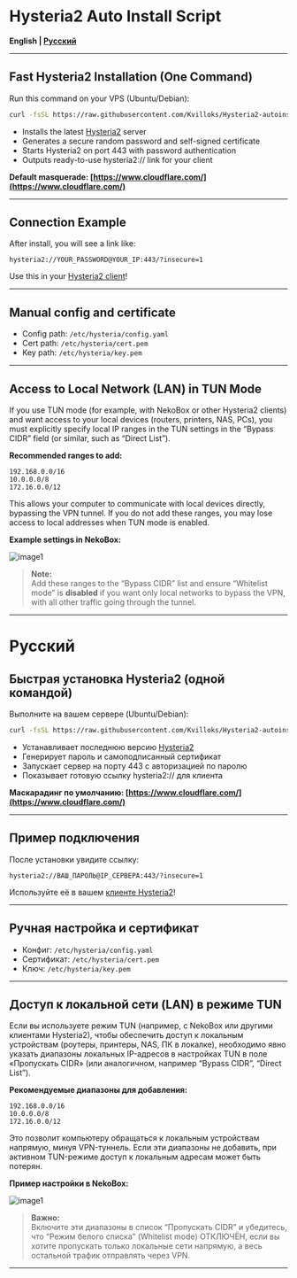 # Hysteria2 Auto Install Script

**English | [Русский](#русский)**

---

## Fast Hysteria2 Installation (One Command)

Run this command on your VPS (Ubuntu/Debian):

```bash
curl -fsSL https://raw.githubusercontent.com/Kvilloks/Hysteria2-autoinstall/main/install-hysteria2.sh -o /tmp/install-hysteria2.sh && dos2unix /tmp/install-hysteria2.sh 2>/dev/null || sed -i 's/\r$//'[...]
```

- Installs the latest [Hysteria2](https://github.com/apernet/hysteria) server
- Generates a secure random password and self-signed certificate
- Starts Hysteria2 on port 443 with password authentication
- Outputs ready-to-use hysteria2:// link for your client

**Default masquerade: [https://www.cloudflare.com/](https://www.cloudflare.com/)**

---

## Connection Example

After install, you will see a link like:

```
hysteria2://YOUR_PASSWORD@YOUR_IP:443/?insecure=1
```

Use this in your [Hysteria2 client](https://github.com/apernet/hysteria#clients)!

---

## Manual config and certificate

- Config path: `/etc/hysteria/config.yaml`
- Cert path: `/etc/hysteria/cert.pem`
- Key path: `/etc/hysteria/key.pem`

---

## Access to Local Network (LAN) in TUN Mode

If you use TUN mode (for example, with NekoBox or other Hysteria2 clients) and want access to your local devices (routers, printers, NAS, PCs), you must explicitly specify local IP ranges in the TUN settings in the “Bypass CIDR” field (or similar, such as “Direct List”).

**Recommended ranges to add:**
```
192.168.0.0/16
10.0.0.0/8
172.16.0.0/12
```

This allows your computer to communicate with local devices directly, bypassing the VPN tunnel. If you do not add these ranges, you may lose access to local addresses when TUN mode is enabled.

**Example settings in NekoBox:**

![image1](image1)

> **Note:**  
> Add these ranges to the “Bypass CIDR” list and ensure “Whitelist mode” is **disabled** if you want only local networks to bypass the VPN, with all other traffic going through the tunnel.

---

# Русский

## Быстрая установка Hysteria2 (одной командой)

Выполните на вашем сервере (Ubuntu/Debian):

```bash
curl -fsSL https://raw.githubusercontent.com/Kvilloks/Hysteria2-autoinstall/main/install-hysteria2.sh -o /tmp/install-hysteria2.sh && dos2unix /tmp/install-hysteria2.sh 2>/dev/null || sed -i 's/\r$//'[...]
```

- Устанавливает последнюю версию [Hysteria2](https://github.com/apernet/hysteria)
- Генерирует пароль и самоподписанный сертификат
- Запускает сервер на порту 443 с авторизацией по паролю
- Показывает готовую ссылку hysteria2:// для клиента

**Маскарадинг по умолчанию: [https://www.cloudflare.com/](https://www.cloudflare.com/)**

---

## Пример подключения

После установки увидите ссылку:

```
hysteria2://ВАШ_ПАРОЛЬ@IP_СЕРВЕРА:443/?insecure=1
```

Используйте её в вашем [клиенте Hysteria2](https://github.com/apernet/hysteria#clients)!

---

## Ручная настройка и сертификат

- Конфиг: `/etc/hysteria/config.yaml`
- Сертификат: `/etc/hysteria/cert.pem`
- Ключ: `/etc/hysteria/key.pem`

---

## Доступ к локальной сети (LAN) в режиме TUN

Если вы используете режим TUN (например, с NekoBox или другими клиентами Hysteria2), чтобы обеспечить доступ к локальным устройствам (роутеры, принтеры, NAS, ПК в локалке), необходимо явно указать диапазоны локальных IP-адресов в настройках TUN в поле «Пропускать CIDR» (или аналогичном, например “Bypass CIDR”, “Direct List”).

**Рекомендуемые диапазоны для добавления:**
```
192.168.0.0/16
10.0.0.0/8
172.16.0.0/12
```

Это позволит компьютеру обращаться к локальным устройствам напрямую, минуя VPN-туннель. Если эти диапазоны не добавить, при активном TUN-режиме доступ к локальным адресам может быть потерян.

**Пример настройки в NekoBox:**

![image1](image1)

> **Важно:**  
> Включите эти диапазоны в список “Пропускать CIDR” и убедитесь, что “Режим белого списка” (Whitelist mode) ОТКЛЮЧЁН, если вы хотите пропускать только локальные сети напрямую, а весь остальной трафик отправлять через VPN.

---

